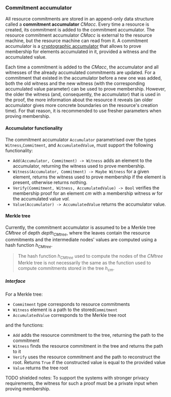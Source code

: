 ### Commitment accumulator

All resource commitments are stored in an append-only data structure called a **commitment accumulator** $CMacc$. Every time a resource is created, its commitment is added to the commitment accumulator. The resource commitment accumulator $CMacc$ is external to the resource machine, but the resource machine can read from it. A commitment accumulator is a [cryptographic accumulator](https://arxiv.org/abs/2103.04330) that allows to prove membership for elements accumulated in it, provided a witness and the accumulated value.

Each time a commitment is added to the $CMacc$, the accumulator and all witnesses of the already accumulated commitments are updated.
For a commitment that existed in the accumulator before a new one was added, both the old witness and the new witness (with the corresponding accumulated value parameter) can be used to prove membership. However, the older the witness (and, consequently, the accumulator) that is used in the proof, the more information about the resource it reveals (an older accumulator gives more concrete boundaries on the resource's creation time). For that reason, it is recommended to use fresher parameters when proving membership.

#### Accumulator functionality

The commitment accumulator `Accumulator` parametrised over the types `Witness`,`Commitment`, and `AccumulatedValue`, must support the following functionality:

- `Add(Accumulator, Commitment) -> Witness` adds an element to the accumulator, returning the witness used to prove membership.
- `Witness(Accumulator, Commitment) -> Maybe Witness` for a given element, returns the witness used to prove membership if the element is present, otherwise returns nothing.
- `Verify(Commitment, Witness, AccumulatedValue) -> Bool` verifies the membership proof for an element $cm$ with a membership witness $w$ for the accumulated value $val$.
- `Value(Accumulator) -> AccumulatedValue` returns the accumulator value.

#### Merkle tree
Currently, the commitment accumulator is assumed to be a Merkle tree $CMtree$ of depth $depth_{CMtree}$, where the leaves contain the resource commitments and the intermediate nodes' values are computed using a hash function $h_{CMtree}$.

> The hash function $h_{CMtree}$ used to compute the nodes of the $CMtree$ Merkle tree is not necessarily the same as the function used to compute commitments stored in the tree $h_{cm}$.

##### Interface

For a Merkle tree:
- `Commitment` type corresponds to resource commitments
-  `Witness` element is a path to the stored`Commitment`
- `AccumulatedValue` corresponds to the Merkle tree root

and the functions:
- `Add` adds the resource commitment to the tree, returning the path to the commitment
- `Witness` finds the resource commitment in the tree and returns the path to it
- `Verify` uses the resource commitment and the path to reconstruct the root. Returns `True` if the constructed value is equal to the provided value
- `Value` returns the tree root

TODO shielded notes: To support the systems with stronger privacy requirements, the witness for such a proof must be a private input when proving membership.
